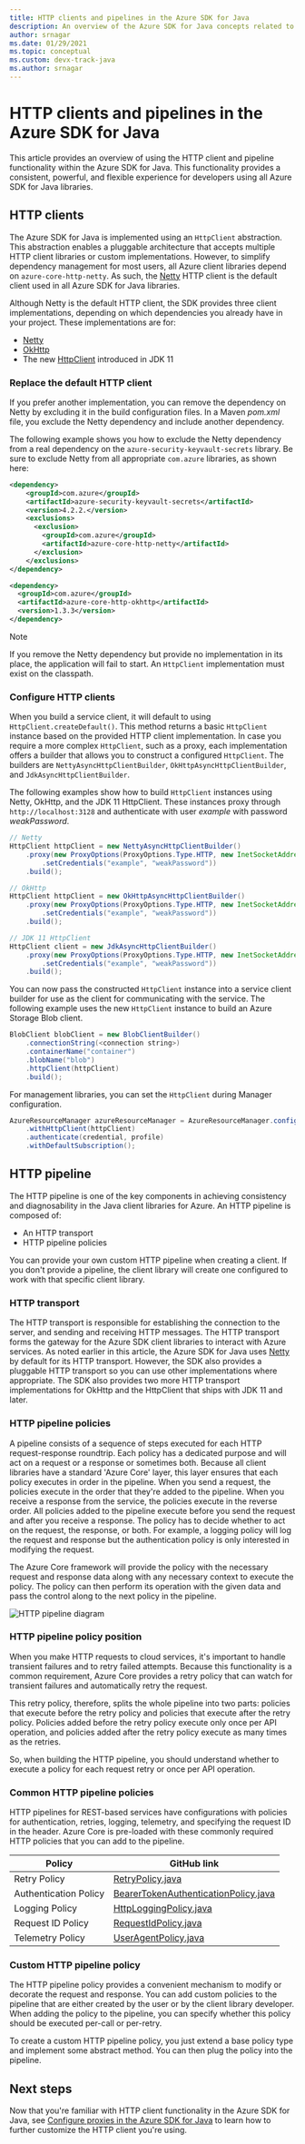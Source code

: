 ```yaml
---
title: HTTP clients and pipelines in the Azure SDK for Java
description: An overview of the Azure SDK for Java concepts related to HTTP clients and pipelines
author: srnagar
ms.date: 01/29/2021
ms.topic: conceptual
ms.custom: devx-track-java
ms.author: srnagar
---
```


# HTTP clients and pipelines in the Azure SDK for Java

This article provides an overview of using the HTTP client and pipeline functionality within the Azure SDK for Java. This functionality provides a consistent, powerful, and flexible experience for developers using all Azure SDK for Java libraries.

## HTTP clients

The Azure SDK for Java is implemented using an `HttpClient` abstraction. This abstraction enables a pluggable architecture that accepts multiple HTTP client libraries or custom implementations. However, to simplify dependency management for most users, all Azure client libraries depend on `azure-core-http-netty`. As such, the [Netty](https://netty.io) HTTP client is the default client used in all Azure SDK for Java libraries.

Although Netty is the default HTTP client, the SDK provides three client implementations, depending on which dependencies you already have in your project. These implementations are for:

* [Netty](https://netty.io)
* [OkHttp](https://square.github.io/okhttp/)
* The new [HttpClient](https://openjdk.java.net/groups/net/httpclient/intro.html) introduced in JDK 11

### Replace the default HTTP client

If you prefer another implementation, you can remove the dependency on Netty by excluding it in the build configuration files. In a Maven *pom.xml* file, you exclude the Netty dependency and include another dependency.

The following example shows you how to exclude the Netty dependency from a real dependency on the `azure-security-keyvault-secrets` library. Be sure to exclude Netty from all appropriate `com.azure` libraries, as shown here:

```xml
<dependency>
    <groupId>com.azure</groupId>
    <artifactId>azure-security-keyvault-secrets</artifactId>
    <version>4.2.2.</version>
    <exclusions>
      <exclusion>
        <groupId>com.azure</groupId>
        <artifactId>azure-core-http-netty</artifactId>
      </exclusion>
    </exclusions>
</dependency>
```

```xml
<dependency>
  <groupId>com.azure</groupId>
  <artifactId>azure-core-http-okhttp</artifactId>
  <version>1.3.3</version>
</dependency>
```

> [!NOTE]
> If you remove the Netty dependency but provide no implementation in its place, the application will fail to start. An `HttpClient` implementation must exist on the classpath.

### Configure HTTP clients

When you build a service client, it will default to using `HttpClient.createDefault()`. This method returns a basic `HttpClient` instance based on the provided HTTP client implementation. In case you require a more complex `HttpClient`, such as a proxy, each implementation offers a builder that allows you to construct a configured `HttpClient`. The builders are `NettyAsyncHttpClientBuilder`, `OkHttpAsyncHttpClientBuilder`, and `JdkAsyncHttpClientBuilder`.

The following examples show how to build `HttpClient` instances using Netty, OkHttp, and the JDK 11 HttpClient. These instances proxy through `http://localhost:3128` and authenticate with user *example* with password *weakPassword*.

```java
// Netty
HttpClient httpClient = new NettyAsyncHttpClientBuilder()
    .proxy(new ProxyOptions(ProxyOptions.Type.HTTP, new InetSocketAddress("localhost", 3128))
        .setCredentials("example", "weakPassword"))
    .build();

// OkHttp
HttpClient httpClient = new OkHttpAsyncHttpClientBuilder()
    .proxy(new ProxyOptions(ProxyOptions.Type.HTTP, new InetSocketAddress("localhost", 3128))
        .setCredentials("example", "weakPassword"))
    .build();

// JDK 11 HttpClient
HttpClient client = new JdkAsyncHttpClientBuilder()
    .proxy(new ProxyOptions(ProxyOptions.Type.HTTP, new InetSocketAddress("localhost", 3128))
        .setCredentials("example", "weakPassword"))
    .build();
```

You can now pass the constructed `HttpClient` instance into a service client builder for use as the client for communicating with the service. The following example uses the new `HttpClient` instance to build an Azure Storage Blob client.

```java
BlobClient blobClient = new BlobClientBuilder()
    .connectionString(<connection string>)
    .containerName("container")
    .blobName("blob")
    .httpClient(httpClient)
    .build();
```

For management libraries, you can set the `HttpClient` during Manager configuration.

```java
AzureResourceManager azureResourceManager = AzureResourceManager.configure()
    .withHttpClient(httpClient)
    .authenticate(credential, profile)
    .withDefaultSubscription();
```

## HTTP pipeline

The HTTP pipeline is one of the key components in achieving consistency and diagnosability in the Java client libraries for Azure. An HTTP pipeline is composed of:

* An HTTP transport
* HTTP pipeline policies

You can provide your own custom HTTP pipeline when creating a client. If you don't provide a pipeline, the client library will create one configured to work with that specific client library.

### HTTP transport

The HTTP transport is responsible for establishing the connection to the server, and sending and receiving HTTP messages. The HTTP transport forms the gateway for the Azure SDK client libraries to interact with Azure services. As noted earlier in this article, the Azure SDK for Java uses [Netty](https://netty.io/) by default for its HTTP transport. However, the SDK also provides a pluggable HTTP transport so you can use other implementations where appropriate. The SDK also provides two more HTTP transport implementations for OkHttp and the HttpClient that ships with JDK 11 and later.

### HTTP pipeline policies

A pipeline consists of a sequence of steps executed for each HTTP request-response roundtrip. Each policy has a dedicated purpose and will act on a request or a response or sometimes both. Because all client libraries have a standard 'Azure Core' layer, this layer ensures that each policy executes in order in the pipeline. When you send a request, the policies execute in the order that they're added to the pipeline. When you receive a response from the service, the policies execute in the reverse order. All policies added to the pipeline execute before you send the request and after you receive a response. The policy has to decide whether to act on the request, the response, or both. For example, a logging policy will log the request and response but the authentication policy is only interested in modifying the request.

The Azure Core framework will provide the policy with the necessary request and response data along with any necessary context to execute the policy. The policy can then perform its operation with the given data and pass the control along to the next policy in the pipeline.

![HTTP pipeline diagram](./media/http-pipeline.svg)

### HTTP pipeline policy position

When you make HTTP requests to cloud services, it's important to handle transient failures and to retry failed attempts. Because this functionality is a common requirement, Azure Core provides a retry policy that can watch for transient failures and automatically retry the request.

This retry policy, therefore, splits the whole pipeline into two parts: policies that execute before the retry policy and policies that execute after the retry policy. Policies added before the retry policy execute only once per API operation, and policies added after the retry policy execute as many times as the retries.

So, when building the HTTP pipeline, you should understand whether to execute a policy for each request retry or once per API operation.

### Common HTTP pipeline policies

HTTP pipelines for REST-based services have configurations with policies for authentication, retries, logging, telemetry, and specifying the request ID in the header. Azure Core is pre-loaded with these commonly required HTTP policies that you can add to the pipeline.

| Policy                | GitHub link        |
|-----------------------|--------------------|
| Retry Policy          | [RetryPolicy.java](https://github.com/Azure/azure-sdk-for-java/blob/master/sdk/core/azure-core/src/main/java/com/azure/core/http/policy/RetryPolicy.java) |
| Authentication Policy | [BearerTokenAuthenticationPolicy.java](https://github.com/Azure/azure-sdk-for-java/blob/master/sdk/core/azure-core/src/main/java/com/azure/core/http/policy/BearerTokenAuthenticationPolicy.java) |
| Logging Policy        | [HttpLoggingPolicy.java](https://github.com/Azure/azure-sdk-for-java/blob/master/sdk/core/azure-core/src/main/java/com/azure/core/http/policy/HttpLoggingPolicy.java) |
| Request ID Policy     | [RequestIdPolicy.java](https://github.com/Azure/azure-sdk-for-java/blob/master/sdk/core/azure-core/src/main/java/com/azure/core/http/policy/RequestIdPolicy.java) |
| Telemetry Policy      | [UserAgentPolicy.java](https://github.com/Azure/azure-sdk-for-java/blob/master/sdk/core/azure-core/src/main/java/com/azure/core/http/policy/UserAgentPolicy.java) |

### Custom HTTP pipeline policy

The HTTP pipeline policy provides a convenient mechanism to modify or decorate the request and response. You can add custom policies to the pipeline that are either created by the user or by the client library developer. When adding the policy to the pipeline, you can specify whether this policy should be executed per-call or per-retry.

To create a custom HTTP pipeline policy, you just extend a base policy type and implement some abstract method. You can then plug the policy into the pipeline.

## Next steps

Now that you're familiar with HTTP client functionality in the Azure SDK for Java, see [Configure proxies in the Azure SDK for Java](java-sdk-proxying.md) to learn how to further customize the HTTP client you're using.
